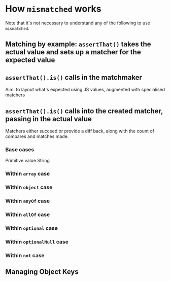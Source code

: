 # How `mismatched` works

Note that it's not necessary to understand any of the following to use `mismatched`.

## Matching by example: `assertThat()` takes the actual value and sets up a matcher for the expected value

## `assertThat().is()` calls in the matchmaker

Aim: to layout what's expected using JS values, augmented with specialised matchers

## `assertThat().is()` calls into the created matcher, passing in the actual value

Matchers either succeed or provide a diff back, along with the count of compares and matches made. 

### Base cases

Primitive value
String

### Within `array` case
### Within `object` case
### Within `anyOf` case
### Within `allOf` case
### Within `optional` case
### Within `optionalNull` case
### Within `not` case

## Managing Object Keys